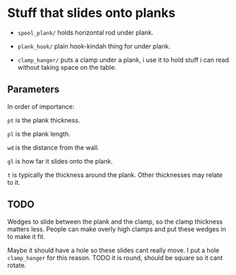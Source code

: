 # Stuff that slides onto planks

* `spool_plank/` holds horizontal rod under plank.

* `plank_hook/` plain hook-kindah thing for under plank.

* `clamp_hanger/` puts a clamp under a plank, i use it to hold stuff i can 
  read without taking space on the table.

## Parameters
In order of importance:

`pt` is the plank thickness.

`pl` is the plank length.

`wd` is the distance from the wall.

`gl` is how far it slides onto the plank.

`t` is typically the thickness around the plank. Other thicknesses may relate to
 it.

## TODO
Wedges to slide between the plank and the clamp, so the clamp thickness
matters less. People can make overly high clamps and put these wedges in to make
it fit.

Maybe it should have a hole so these slides cant really move.
I put a hole `clamp_hanger` for this reason. 
TODO it is round, should be square so it cant rotate.
